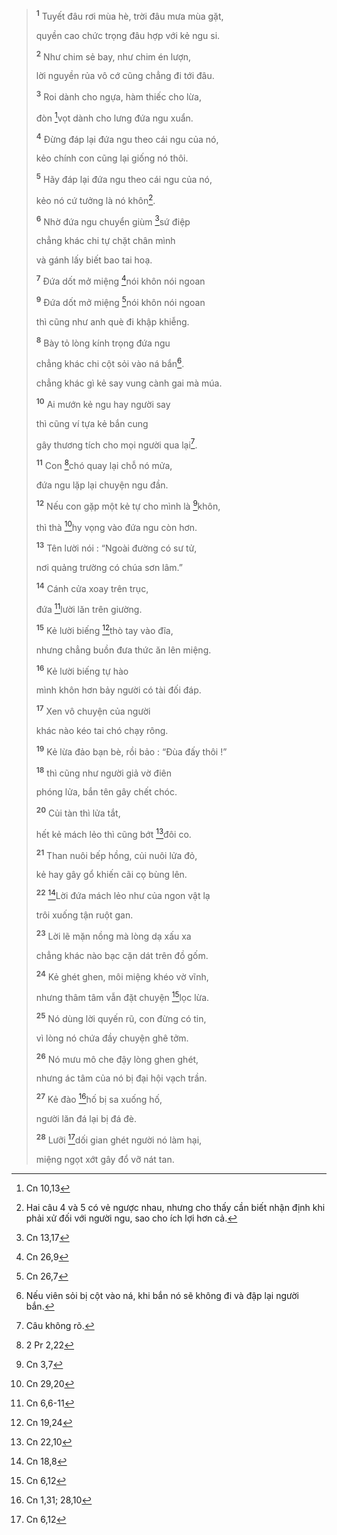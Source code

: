 > <sup><b>1</b></sup> Tuyết đâu rơi mùa hè, trời đâu mưa mùa gặt,
>
> quyền cao chức trọng đâu hợp với kẻ ngu si.
>
> <sup><b>2</b></sup> Như chim sẻ bay, như chim én lượn,
>
> lời nguyền rủa vô cớ cũng chẳng đi tới đâu.
>
> <sup><b>3</b></sup> Roi dành cho ngựa, hàm thiếc cho lừa,
>
> đòn [^1@-60c235ee-e2c7-4b71-8d97-a47d0d68d568]vọt dành cho lưng đứa ngu xuẩn.
>
> <sup><b>4</b></sup> Đừng đáp lại đứa ngu theo cái ngu của nó,
>
> kẻo chính con cũng lại giống nó thôi.
>
> <sup><b>5</b></sup> Hãy đáp lại đứa ngu theo cái ngu của nó,
>
> kẻo nó cứ tưởng là nó khôn[^1-60c235ee-e2c7-4b71-8d97-a47d0d68d568].
>
> <sup><b>6</b></sup> Nhờ đứa ngu chuyển giùm [^2@-60c235ee-e2c7-4b71-8d97-a47d0d68d568]sứ điệp
>
> chẳng khác chi tự chặt chân mình
>
> và gánh lấy biết bao tai hoạ.
>
> <sup><b>7</b></sup> Đứa dốt mở miệng [^3@-60c235ee-e2c7-4b71-8d97-a47d0d68d568]nói khôn nói ngoan
>
> <sup><b>9</b></sup> Đứa dốt mở miệng [^4@-60c235ee-e2c7-4b71-8d97-a47d0d68d568]nói khôn nói ngoan
>
> thì cũng như anh què đi khập khiễng.
>
> <sup><b>8</b></sup> Bày tỏ lòng kính trọng đứa ngu
>
> chẳng khác chi cột sỏi vào ná bắn[^2-60c235ee-e2c7-4b71-8d97-a47d0d68d568].
>
> chẳng khác gì kẻ say vung cành gai mà múa.
>
> <sup><b>10</b></sup> Ai mướn kẻ ngu hay người say
>
> thì cũng ví tựa kẻ bắn cung
>
> gây thương tích cho mọi người qua lại[^3-60c235ee-e2c7-4b71-8d97-a47d0d68d568].
>
> <sup><b>11</b></sup> Con [^5@-60c235ee-e2c7-4b71-8d97-a47d0d68d568]chó quay lại chỗ nó mửa,
>
> đứa ngu lặp lại chuyện ngu đần.
>
> <sup><b>12</b></sup> Nếu con gặp một kẻ tự cho mình là [^6@-60c235ee-e2c7-4b71-8d97-a47d0d68d568]khôn,
>
> thì thà [^7@-60c235ee-e2c7-4b71-8d97-a47d0d68d568]hy vọng vào đứa ngu còn hơn.
>
> <sup><b>13</b></sup> Tên lười nói : “Ngoài đường có sư tử,
>
> nơi quảng trường có chúa sơn lâm.”
>
> <sup><b>14</b></sup> Cánh cửa xoay trên trục,
>
> đứa [^8@-60c235ee-e2c7-4b71-8d97-a47d0d68d568]lười lăn trên giường.
>
> <sup><b>15</b></sup> Kẻ lười biếng [^9@-60c235ee-e2c7-4b71-8d97-a47d0d68d568]thò tay vào đĩa,
>
> nhưng chẳng buồn đưa thức ăn lên miệng.
>
> <sup><b>16</b></sup> Kẻ lười biếng tự hào
>
> mình khôn hơn bảy người có tài đối đáp.
>
> <sup><b>17</b></sup> Xen vô chuyện của người
>
> khác nào kéo tai chó chạy rông.
>
> <sup><b>19</b></sup> Kẻ lừa đảo bạn bè, rồi bảo : “Đùa đấy thôi !”
>
> <sup><b>18</b></sup> thì cũng như người giả vờ điên
>
> phóng lửa, bắn tên gây chết chóc.
>
> <sup><b>20</b></sup> Củi tàn thì lửa tắt,
>
> hết kẻ mách lẻo thì cũng bớt [^10@-60c235ee-e2c7-4b71-8d97-a47d0d68d568]đôi co.
>
> <sup><b>21</b></sup> Than nuôi bếp hồng, củi nuôi lửa đỏ,
>
> kẻ hay gây gổ khiến cãi cọ bùng lên.
>
> <sup><b>22</b></sup> [^11@-60c235ee-e2c7-4b71-8d97-a47d0d68d568]Lời đứa mách lẻo như của ngon vật lạ
>
> trôi xuống tận ruột gan.
>
> <sup><b>23</b></sup> Lời lẽ mặn nồng mà lòng dạ xấu xa
>
> chẳng khác nào bạc cặn dát trên đồ gốm.
>
> <sup><b>24</b></sup> Kẻ ghét ghen, môi miệng khéo vờ vĩnh,
>
> nhưng thâm tâm vẫn đặt chuyện [^12@-60c235ee-e2c7-4b71-8d97-a47d0d68d568]lọc lừa.
>
> <sup><b>25</b></sup> Nó dùng lời quyến rũ, con đừng có tin,
>
> vì lòng nó chứa đầy chuyện ghê tởm.
>
> <sup><b>26</b></sup> Nó mưu mô che đậy lòng ghen ghét,
>
> nhưng ác tâm của nó bị đại hội vạch trần.
>
> <sup><b>27</b></sup> Kẻ đào [^13@-60c235ee-e2c7-4b71-8d97-a47d0d68d568]hố bị sa xuống hố,
>
> người lăn đá lại bị đá đè.
>
> <sup><b>28</b></sup> Lưỡi [^14@-60c235ee-e2c7-4b71-8d97-a47d0d68d568]dối gian ghét người nó làm hại,
>
> miệng ngọt xớt gây đổ vỡ nát tan.

[^1-60c235ee-e2c7-4b71-8d97-a47d0d68d568]: Hai câu 4 và 5 có vẻ ngược nhau, nhưng cho thấy cần biết nhận định khi phải xử đối với người ngu, sao cho ích lợi hơn cả.

[^2-60c235ee-e2c7-4b71-8d97-a47d0d68d568]: Nếu viên sỏi bị cột vào ná, khi bắn nó sẽ không đi và đập lại người bắn.

[^3-60c235ee-e2c7-4b71-8d97-a47d0d68d568]: Câu không rõ.

[^1@-60c235ee-e2c7-4b71-8d97-a47d0d68d568]: Cn 10,13

[^2@-60c235ee-e2c7-4b71-8d97-a47d0d68d568]: Cn 13,17

[^3@-60c235ee-e2c7-4b71-8d97-a47d0d68d568]: Cn 26,9

[^4@-60c235ee-e2c7-4b71-8d97-a47d0d68d568]: Cn 26,7

[^5@-60c235ee-e2c7-4b71-8d97-a47d0d68d568]: 2 Pr 2,22

[^6@-60c235ee-e2c7-4b71-8d97-a47d0d68d568]: Cn 3,7

[^7@-60c235ee-e2c7-4b71-8d97-a47d0d68d568]: Cn 29,20

[^8@-60c235ee-e2c7-4b71-8d97-a47d0d68d568]: Cn 6,6-11

[^9@-60c235ee-e2c7-4b71-8d97-a47d0d68d568]: Cn 19,24

[^10@-60c235ee-e2c7-4b71-8d97-a47d0d68d568]: Cn 22,10

[^11@-60c235ee-e2c7-4b71-8d97-a47d0d68d568]: Cn 18,8

[^12@-60c235ee-e2c7-4b71-8d97-a47d0d68d568]: Cn 6,12

[^13@-60c235ee-e2c7-4b71-8d97-a47d0d68d568]: Cn 1,31; 28,10

[^14@-60c235ee-e2c7-4b71-8d97-a47d0d68d568]: Cn 6,12
